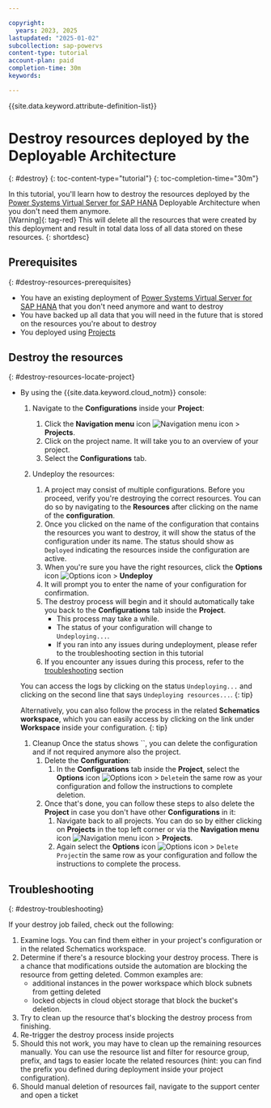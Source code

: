 ```yaml
---

copyright:
  years: 2023, 2025
lastupdated: "2025-01-02"
subcollection: sap-powervs
content-type: tutorial
account-plan: paid
completion-time: 30m
keywords: 

---
```


{{site.data.keyword.attribute-definition-list}}

# Destroy resources deployed by the Deployable Architecture
{: #destroy}
{: toc-content-type="tutorial"}
{: toc-completion-time="30m"}

In this tutorial, you'll learn how to destroy the resources deployed by the [Power Systems Virtual Server for SAP HANA](/catalog/architecture/deploy-arch-ibm-pvs-sap-9aa6135e-75d5-467e-9f4a-ac2a21c069b8-global) Deployable Architecture when you don't need them anymore.  
[Warning]{: tag-red} This will delete all the resources that were created by this deployment and result in total data loss of all data stored on these resources. 
{: shortdesc}

## Prerequisites
{: #destroy-resources-prerequisites}

- You have an existing deployment of [Power Systems Virtual Server for SAP HANA](/catalog/architecture/deploy-arch-ibm-pvs-sap-9aa6135e-75d5-467e-9f4a-ac2a21c069b8-global) that you don't need anymore and want to destroy
- You have backed up all data that you will need in the future that is stored on the resources you're about to destroy
- You deployed using [Projects](/docs/secure-enterprise?topic=secure-enterprise-understanding-projects)

## Destroy the resources
{: #destroy-resources-locate-project}

- By using the {{site.data.keyword.cloud_notm}} console:
    1.  Navigate to the **Configurations** inside your **Project**:
        1.  Click the **Navigation menu** icon ![Navigation menu icon](../icons/icon_hamburger.svg "Menu") > **Projects**.
        1.  Click on the project name. It will take you to an overview of your project.
        1.  Select the **Configurations** tab.

    1.  Undeploy the resources:
        1.  A project may consist of multiple configurations. Before you proceed, verify you're destroying the correct resources. You can do so by navigating to the **Resources** after clicking on the name of the **configuration**.
        1.  Once you clicked on the name of the configuration that contains the resources you want to destroy, it will show the status of the configuration under its name. The status should show as `Deployed` indicating the resources inside the configuration are active.
        1.  When you're sure you have the right resources, click the **Options** icon ![Options icon](../icons/action-menu-icon.svg "Options") > **Undeploy**
        1.  It will prompt you to enter the name of your configuration for confirmation.
        1.  The destroy process will begin and it should automatically take you back to the **Configurations** tab inside the **Project**.
            - This process may take a while.
            - The status of your configuration will change to `Undeploying...`.
            - If you ran into any issues during undeployment, please refer to the troubleshooting section in this tutorial
        1.  If you encounter any issues during this process, refer to the [troubleshooting](#destroy-troubleshooting) section
        

    You can access the logs by clicking on the status `Undeploying...` and clicking on the second line that says `Undeploying resources...`.
    {: tip}

    Alternatively, you can also follow the process in the related **Schematics workspace**, which you can easily access by clicking on the link under **Workspace** inside your configuration.
    {: tip}

    1.  Cleanup
        Once the status shows ``, you can delete the configuration and if not required anymore also the project.
        1. Delete the **Configuration**:
            1.  In the **Configurations** tab inside the **Project**, select the **Options** icon ![Options icon](../icons/action-menu-icon.svg "Options") > `Delete`in the same row as your configuration and follow the instructions to complete deletion.
        1.  Once that's done, you can follow these steps to also delete the **Project** in case you don't have other **Configurations** in it:
            1.  Navigate back to all projects. You can do so by either clicking on **Projects** in the top left corner or via the **Navigation menu** icon ![Navigation menu icon](../icons/icon_hamburger.svg "Menu") > **Projects**.
            1.  Again select the **Options** icon ![Options icon](../icons/action-menu-icon.svg "Options") > `Delete Project`in the same row as your configuration and follow the instructions to complete the process.

## Troubleshooting
{: #destroy-troubleshooting}

If your destroy job failed, check out the following:
1. Examine logs. You can find them either in your project's configuration or in the related Schematics workspace.
1. Determine if there's a resource blocking your destroy process. There is a chance that modifications outside the automation are blocking the resource from getting deleted. Common examples are:
    - additional instances in the power workspace which block subnets from getting deleted
    - locked objects in cloud object storage that block the bucket's deletion.
1. Try to clean up the resource that's blocking the destroy process from finishing.
1. Re-trigger the destroy process inside projects
1. Should this not work, you may have to clean up the remaining resources manually. You can use the resource list and filter for resource group, prefix, and tags to easier locate the related resources (hint: you can find the prefix you defined during deployment inside your project configuration).
1. Should manual deletion of resources fail, navigate to the support center and open a ticket
